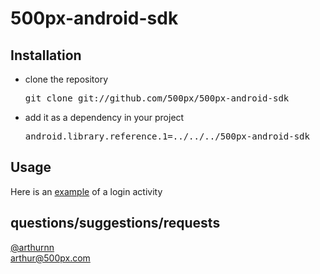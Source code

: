 500px-android-sdk
=================


Installation
------------

- clone the repository  
    <pre>git clone git://github.com/500px/500px-android-sdk</pre>
- add it as a dependency in your project  
    <pre>android.library.reference.1=../../../500px-android-sdk</pre>


Usage
-----


Here is an [example](https://gist.github.com/3625085) of a login activity




questions/suggestions/requests
------------------------------ 
[@arthurnn](https://twitter.com/arthurnn)   
arthur@500px.com